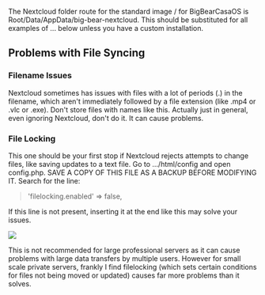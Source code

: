 The Nextcloud folder route for the standard image / for BigBearCasaOS is Root/Data/AppData/big-bear-nextcloud. This should be substituted for all examples of ... below unless you have a custom installation.

## __Problems with File Syncing__

### __Filename Issues__

Nextcloud sometimes has issues with files with a lot of periods (.) in the filename, which aren't immediately followed by a file extension (like .mp4 or .vlc or .exe). Don't store files with names like this. Actually just in general, even ignoring Nextcloud, don't do it. It can cause problems.

### __File Locking__

This one should be your first stop if Nextcloud rejects attempts to change files, like saving updates to a text file. Go to .../html/config and open config.php. SAVE A COPY OF THIS FILE AS A BACKUP BEFORE MODIFYING IT. Search for the line:

> 'filelocking.enabled' => false,

If this line is not present, inserting it at the end like this may solve your issues.

![](.attachments.280043/image.png)

This is not recommended for large professional servers as it can cause problems with large data transfers by multiple users. However for small scale private servers, frankly I find filelocking (which sets certain conditions for files not being moved or updated) causes far more problems than it solves.